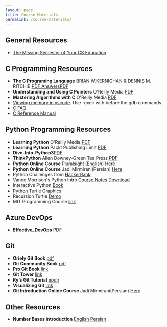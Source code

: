 ```yaml
---
layout: page
title: Course Materials
permalink: /course-materials/
---
```


## General Resources
* [The Missing Semester of Your CS Education](https://missing.csail.mit.edu/)

## C Programming Resources
* **The C Programing Language** BRIAN W.KERNIGHAN & DENNIS M. RITCHIE <a href="../static_files/materials/The_C Programing_Language.pdf">PDF  </a> <a href="../static_files/materials/C_Answer_Book.pdf">AnswersPDF</a>
* **Understanding and Using C Pointers** O'Reilly Media <a href="../static_files/materials/Richard Reese-Understanding and Using C Pointers-O'Reilly Media (2013).pdf">PDF</a>
* **Mastering Algorithms with C** O'Reilly Media <a href="../static_files/materials/Kyle Loudon-Mastering Algorithms with C, 3rd Edition  -O'Reilly Media (1999).pdf">PDF</a>
* [Viewing memory in vscode](https://sourceware.org/gdb/current/onlinedocs/gdb/Memory.html). Use -exec with before the gdb commands.
* [C FAQ](http://c-faq.com/index.html)
* [C Reference Manual](https://www.gnu.org/software/gnu-c-manual/gnu-c-manual.html)

## Python Programming Resources
* **Learning Python** O'Reilly Media <a href="../static_files/materials/Mark Lutz-Learning Python-O'Reilly (2009).pdf">PDF</a>
* **Learning Python** Packt Publishing Limit <a href="../static_files/materials/Learning Python.pdf">PDF</a>  
* **Dive-Into-Python3**<a href="../static_files/materials/dive-into-python3.pdf">PDF</a>
* **ThinkPython** Allen Downey-Green Tea Press <a href="../static_files/materials/thinkpython2.pdf">PDF</a>
* **Python Online Course** Pluralsight (English) <a href="https://p30download.com/fa/entry/49434/">Here</a>
* **Python Online Course** Jadi Mirmirani(Persian) <a href="https://gotoclass.ir/courses/آموزش-پایتون/">Here</a>
* Python Challenges from [HackerRank](https://www.hackerrank.com/domains/python)
* Vance Morrison's Python Intro [Course Notes](https://onedrive.live.com/view.aspx?resid=D068505F1C71AB61!3159&app=OneNote&authkey=!AKxcqGnaYlWNqts) [Download](../static_files/materials/VanceMorrisonNotes.zip)
* Interactive Python [Book](https://runestone.academy/runestone/books/published/thinkcspy/index.html)
* Python [Turtle Graphics](https://runestone.academy/runestone/books/published/thinkcspy/PythonTurtle/toctree.html)
* Recursion Turtle [Demo](https://runestone.academy/runestone/books/published/thinkcspy/IntroRecursion/SierpinskiTriangle.html) 
* MIT Programming Course [link](https://ocw.mit.edu/courses/electrical-engineering-and-computer-science/6-0001-introduction-to-computer-science-and-programming-in-python-fall-2016/)

## Azure DevOps
* **Effective_DevOps** <a href="../static_files/materials/Effective_DevOps.pdf">PDF</a>

## Git
* **Oriely Git Book** [pdf](../static_files/OriellyGIT.pdf)
* **Git Community Book** [pdf](../static_files/GitCommunityBook.pdf)
* **Pro Git Book** [link](https://git-scm.com/book/en/v2)
* **Git Tower** [link](https://www.git-tower.com/learn/)
* **Ry’s Git Tutorial** [epub](../static_files/RyGitTutorial.epub)
* **Visualizing Git** [link](http://git-school.github.io/visualizing-git/)
* **Git Introduction Online Course** Jadi Mirmirani(Persian) <a href="https://faradars.org/courses/fvgit9609-managed-distributed-edition-using-git">Here</a> 


## Other Resources
* **Number Bases Introduction** <a href="https://www.computerhope.com/jargon/b/binary.htm">English </a> <a href="http://www.khuisf.ac.ir/prof/images/Uploaded_files/Bases%20in%20numeral%20system[6833271].PDF"> Persian</a> 

